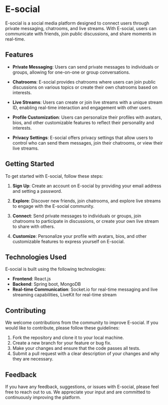 # E-social

E-social is a social media platform designed to connect users through private messaging, chatrooms, and live streams. With E-social, users can communicate with friends, join public discussions, and share moments in real-time.

## Features

- **Private Messaging**: Users can send private messages to individuals or groups, allowing for one-on-one or group conversations.
  
- **Chatrooms**: E-social provides chatrooms where users can join public discussions on various topics or create their own chatrooms based on interests.

- **Live Streams**: Users can create or join live streams with a unique stream ID, enabling real-time interaction and engagement with other users.

- **Profile Customization**: Users can personalize their profiles with avatars, bios, and other customizable features to reflect their personality and interests.

- **Privacy Settings**: E-social offers privacy settings that allow users to control who can send them messages, join their chatrooms, or view their live streams.

## Getting Started

To get started with E-social, follow these steps:

1. **Sign Up**: Create an account on E-social by providing your email address and setting a password.

2. **Explore**: Discover new friends, join chatrooms, and explore live streams to engage with the E-social community.

3. **Connect**: Send private messages to individuals or groups, join chatrooms to participate in discussions, or create your own live stream to share with others.

4. **Customize**: Personalize your profile with avatars, bios, and other customizable features to express yourself on E-social.


## Technologies Used

E-social is built using the following technologies:

- **Frontend**: React.js
- **Backend**: Spring boot, MongoDB
- **Real-time Communication**: Socket.io for real-time messaging and live streaming capabilities, LiveKit for real-time stream

## Contributing

We welcome contributions from the community to improve E-social. If you would like to contribute, please follow these guidelines:

1. Fork the repository and clone it to your local machine.
2. Create a new branch for your feature or bug fix.
3. Make your changes and ensure that the code passes all tests.
4. Submit a pull request with a clear description of your changes and why they are necessary.

## Feedback

If you have any feedback, suggestions, or issues with E-social, please feel free to reach out to us. We appreciate your input and are committed to continuously improving the platform.



